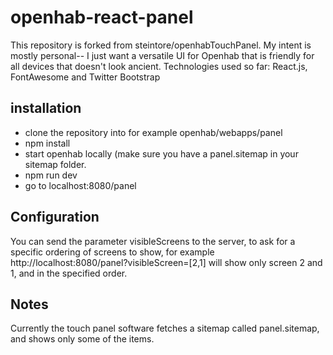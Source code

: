 # openhab-react-panel
This repository is forked from steintore/openhabTouchPanel. My intent is mostly personal-- I just want a versatile UI for Openhab that is friendly for all devices that doesn't look ancient.
Technologies used so far: React.js, FontAwesome and Twitter Bootstrap

## installation
- clone the repository into for example openhab/webapps/panel
- npm install
- start openhab locally (make sure you have a panel.sitemap in your sitemap folder.
- npm run dev
- go to localhost:8080/panel

## Configuration

You can send the parameter visibleScreens to the server, to ask for a specific ordering of screens to show, for example
http://localhost:8080/panel?visibleScreen=[2,1]
will show only screen 2 and 1, and in the specified order.

## Notes
Currently the touch panel software fetches a sitemap called panel.sitemap, and shows only some of the items.


